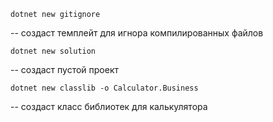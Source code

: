 `dotnet new gitignore`

-- создаст темплейт для игнора компилированных файлов

`dotnet new solution`

-- создаст пустой проект

`dotnet new classlib -o Calculator.Business`

-- создаст класс библиотек для калькулятора
